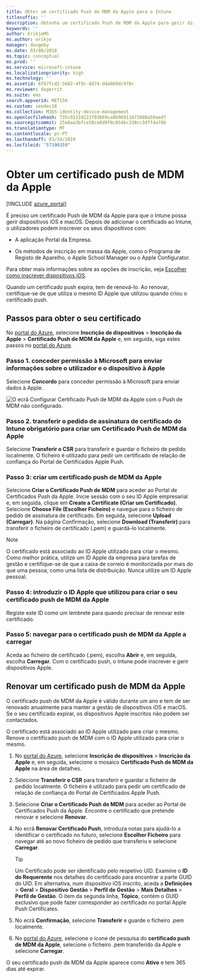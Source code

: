 ```yaml
---
title: Obter um certificado Push de MDM da Apple para o Intune
titlesuffix: ''
description: Obtenha um certificado Push de MDM da Apple para gerir dispositivos iOS com o Intune.
keywords: ''
author: ErikjeMS
ms.author: erikje
manager: dougeby
ms.date: 03/08/2018
ms.topic: conceptual
ms.prod: ''
ms.service: microsoft-intune
ms.localizationpriority: high
ms.technology: ''
ms.assetid: 6f67fcd2-5682-4f9c-8d74-d4ab69dc978c
ms.reviewer: dagerrit
ms.suite: ems
search.appverid: MET150
ms.custom: seodec18
ms.collection: M365-identity-device-management
ms.openlocfilehash: 735c92219222703669ca9b96911872608a59aedf
ms.sourcegitcommit: 25e6aa3bfce58ce8d9f8c054bc338cc3dff4a78b
ms.translationtype: MT
ms.contentlocale: pt-PT
ms.lasthandoff: 03/14/2019
ms.locfileid: "57390359"
---
```

# <a name="get-an-apple-mdm-push-certificate"></a>Obter um certificado push de MDM da Apple

[!INCLUDE [azure_portal](./includes/azure_portal.md)]

É preciso um certificado Push de MDM da Apple para que o Intune possa gerir dispositivos iOS e macOS. Depois de adicionar o certificado ao Intune, o utilizadores podem inscrever os seus dispositivos com:

- A aplicação Portal da Empresa.

- Os métodos de inscrição em massa da Apple, como o Programa de Registo de Aparelho, o Apple School Manager ou o Apple Configurator.

Para obter mais informações sobre as opções de inscrição, veja [Escolher como inscrever dispositivos iOS](enrollment-method-choose-ios.md).

Quando um certificado push expira, tem de renová-lo. Ao renovar, certifique-se de que utiliza o mesmo ID Apple que utilizou quando criou o certificado push.


## <a name="steps-to-get-your-certificate"></a>Passos para obter o seu certificado
No [portal do Azure](https://portal.azure.com), selecione **Inscrição de dispositivos** > **Inscrição da Apple** > **Certificado Push de MDM da Apple** e, em seguida, siga estes passos no [portal do Azure](https://portal.azure.com).

### <a name="step-1-grant-microsoft-permission-to-send-user-and-device-information-to-apple"></a>Passo 1. conceder permissão à Microsoft para enviar informações sobre o utilizador e o dispositivo à Apple
Selecione **Concordo** para conceder permissão à Microsoft para enviar dados à Apple.

![O ecrã Configurar Certificado Push de MDM da Apple com o Push de MDM não configurado.](./media/create-mdm-push-certificate.png)

### <a name="step-2-download-the-intune-certificate-signing-request-required-to-create-an-apple-mdm-push-certificate"></a>Passo 2. transferir o pedido de assinatura de certificado do Intune obrigatório para criar um Certificado Push de MDM da Apple
Selecione **Transferir o CSR** para transferir e guardar o ficheiro de pedido localmente. O ficheiro é utilizado para pedir um certificado de relação de confiança do Portal de Certificados Apple Push.

  ### <a name="step-3-create-an-apple-mdm-push-certificate"></a>Passo 3: criar um certificado push de MDM da Apple
Selecione **Criar o Certificado Push de MDM** para aceder ao Portal de Certificados Push da Apple. Inicie sessão com o seu ID Apple empresarial e, em seguida, clique em **Create a Certificate (Criar um Certificado)**. Selecione **Choose File (Escolher Ficheiro)** e navegue para o ficheiro de pedido de assinatura de certificado. Em seguida, selecione **Upload (Carregar)**. Na página Confirmação, selecione **Download (Transferir)** para transferir o ficheiro de certificado (.pem) e guardá-lo localmente.

> [!NOTE]
> O certificado está associado ao ID Apple utilizado para criar o mesmo. Como melhor prática, utilize um ID Apple da empresa para tarefas de gestão e certifique-se de que a caixa de correio é monitorizada por mais do que uma pessoa, como uma lista de distribuição. Nunca utilize um ID Apple pessoal.

### <a name="step-4-enter-the-apple-id-used-to-create-your-apple-mdm-push-certificate"></a>Passo 4: introduzir o ID Apple que utilizou para criar o seu certificado push de MDM da Apple
Registe este ID como um lembrete para quando precisar de renovar este certificado.

### <a name="step-5-browse-to-your-apple-mdm-push-certificate-to-upload"></a>Passo 5: navegar para o certificado push de MDM da Apple a carregar
Aceda ao ficheiro de certificado (.pem), escolha **Abrir** e, em seguida, escolha **Carregar**. Com o certificado push, o Intune pode inscrever e gerir dispositivos Apple.

## <a name="renew-apple-mdm-push-certificate"></a>Renovar um certificado push de MDM da Apple
O certificado push de MDM da Apple é válido durante um ano e tem de ser renovado anualmente para manter a gestão de dispositivos iOS e macOS. Se o seu certificado expirar, os dispositivos Apple inscritos não podem ser contactados.

O certificado está associado ao ID Apple utilizado para criar o mesmo. Renove o certificado push de MDM com o ID Apple utilizado para criar o mesmo.

1. No [portal do Azure](https://portal.azure.com), selecione **Inscrição de dispositivos** > **Inscrição da Apple** e, em seguida, selecione o mosaico **Certificado Push de MDM da Apple** na área de detalhes.
2. Selecione **Transferir o CSR** para transferir e guardar o ficheiro de pedido localmente. O ficheiro é utilizado para pedir um certificado de relação de confiança do Portal de Certificados Apple Push.
3. Selecione **Criar o Certificado Push de MDM** para aceder ao Portal de Certificados Push da Apple. Encontre o certificado que pretende renovar e selecione **Renovar**.
4. No ecrã **Renovar Certificado Push**, introduza notas para ajudá-lo a identificar o certificado no futuro, selecione **Escolher Ficheiro** para navegar até ao novo ficheiro de pedido que transferiu e selecione **Carregar**.
   > [!TIP]
   > Um Certificado pode ser identificado pelo respetivo UID. Examine o **ID do Requerente** nos detalhes do certificado para encontrar a parte GUID do UID. Em alternativa, num dispositivo iOS inscrito, aceda a **Definições** > **Geral** > **Dispositivo** **Gestão** > **Perfil de Gestão** > **Mais Detalhes** > **Perfil de Gestão**. O item da segunda linha, **Tópico**, contém o GUID exclusivo que pode fazer corresponder ao certificado no portal Apple Push Certificates.
 
6. No ecrã **Confirmação**, selecione **Transferir** e guarde o ficheiro .pem localmente.
7. No [portal do Azure](https://portal.azure.com), selecione o ícone de pesquisa do **certificado push de MDM da Apple**, selecione o ficheiro .pem transferido da Apple e selecione **Carregar**.

O seu certificado push de MDM da Apple aparece como **Ativo** e tem 365 dias até expirar.
